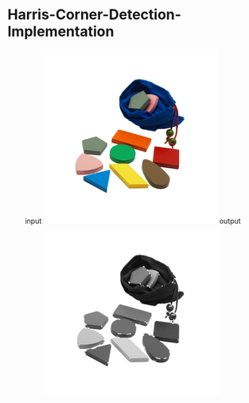 # Harris-Corner-Detection-Implementation

<p align="center">
input
<img src="https://github.com/kurular4/Harris-Corner-Detection-Implementation/blob/master/shapes.jpg" width="350">
output
<img src="https://github.com/kurular4/Harris-Corner-Detection-Implementation/blob/master/output.jpg" width="350">
</p>
